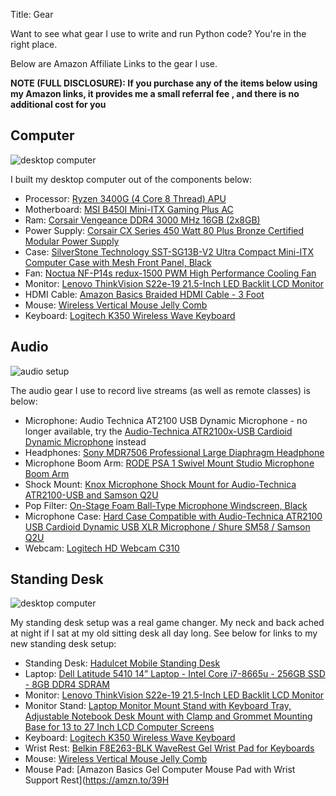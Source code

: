 Title: Gear

Want to see what gear I use to write and run Python code? You're in the right place. 

Below are Amazon Affiliate Links to the gear I use. 

**NOTE (FULL DISCLOSURE): If you purchase any of the items below using my Amazon links, it provides me a small referral fee , and there is no additional cost for you**

## Computer

![desktop computer]({static}/pages/gear/images/desktop_computer.png)

I built my desktop computer out of the components below:

 * Processor: [Ryzen 3400G (4 Core 8 Thread) APU](https://amzn.to/31Doup5) 
 * Motherboard: [MSI B450I Mini-ITX Gaming Plus AC](https://amzn.to/2Ocpqxw) 
 * Ram: [Corsair Vengeance DDR4 3000 MHz 16GB (2x8GB)](https://amzn.to/3cDzusN)
 * Power Supply: [Corsair CX Series 450 Watt 80 Plus Bronze Certified Modular Power Supply](https://amzn.to/3sOr2MW)
 * Case: [SilverStone Technology SST-SG13B-V2 Ultra Compact Mini-ITX Computer Case with Mesh Front Panel, Black](https://amzn.to/3cHad0T)
 * Fan: [Noctua NF-P14s redux-1500 PWM High Performance Cooling Fan](https://amzn.to/3mjfAXh)
 * Monitor: [Lenovo ThinkVision S22e-19 21.5-Inch LED Backlit LCD Monitor](https://amzn.to/2PSiJkG)
 * HDMI Cable: [Amazon Basics Braided HDMI Cable - 3 Foot](https://amzn.to/39BjdCK)
 * Mouse: [Wireless Vertical Mouse Jelly Comb](https://amzn.to/3uaxyOv)
 * Keyboard: [Logitech K350 Wireless Wave Keyboard](https://amzn.to/3sN7s3M)

## Audio

![audio setup]({static}/pages/gear/images/audio_setup.png)

The audio gear I use to record live streams (as well as remote classes) is below:

 * Microphone: Audio Technica AT2100 USB Dynamic Microphone - no longer available, try the [Audio-Technica ATR2100x-USB Cardioid Dynamic Microphone](https://amzn.to/31L7GMV) instead
 * Headphones: [Sony MDR7506 Professional Large Diaphragm Headphone](https://amzn.to/3uklb2d)
 * Microphone Boom Arm: [RODE PSA 1 Swivel Mount Studio Microphone Boom Arm](https://amzn.to/3wrIitF)
 * Shock Mount: [Knox Microphone Shock Mount for Audio-Technica ATR2100-USB and Samson Q2U](https://amzn.to/2Op2eMK)
 * Pop Filter: [On-Stage Foam Ball-Type Microphone Windscreen, Black](https://amzn.to/3wt0OC4)
 * Microphone Case: [Hard Case Compatible with Audio-Technica ATR2100 USB Cardioid Dynamic USB XLR Microphone / Shure SM58 / Samson Q2U](https://amzn.to/39JaCxV)
 * Webcam: [Logitech HD Webcam C310](https://amzn.to/39JyIZz)

## Standing Desk

![desktop computer]({static}/pages/gear/images/standing_desk.jpg)

My standing desk setup was a real game changer. My neck and back ached at night if I sat at my old sitting desk all day long. See below for links to my new standing desk setup:

 * Standing Desk: [Hadulcet Mobile Standing Desk](https://amzn.to/3dzE5vf)
 * Laptop: [Dell Latitude 5410 14” Laptop - Intel Core i7-8665u - 256GB SSD - 8GB DDR4 SDRAM](https://amzn.to/3dyK6Zd)
 * Monitor: [Lenovo ThinkVision S22e-19 21.5-Inch LED Backlit LCD Monitor](https://amzn.to/2PSiJkG)
 * Monitor Stand: [Laptop Monitor Mount Stand with Keyboard Tray, Adjustable Notebook Desk Mount with Clamp and Grommet Mounting Base for 13 to 27 Inch LCD Computer Screens](https://amzn.to/39F41oa)
 * Keyboard: [Logitech K350 Wireless Wave Keyboard](https://amzn.to/3sN7s3M)
 * Wrist Rest: [Belkin F8E263-BLK WaveRest Gel Wrist Pad for Keyboards](https://amzn.to/3rRBvpH)
 * Mouse: [Wireless Vertical Mouse Jelly Comb](https://amzn.to/3uaxyOv)
 * Mouse Pad: [Amazon Basics Gel Computer Mouse Pad with Wrist Support Rest](https://amzn.to/39H
